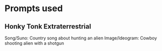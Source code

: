 # Prompts used

## Honky Tonk Extraterrestrial
Song/Suno: Country song about hunting an alien
Image/Ideogram: Cowboy shooting alien with a shotgun
